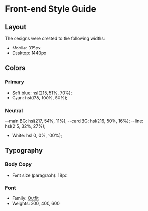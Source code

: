 # Front-end Style Guide

## Layout

The designs were created to the following widths:

- Mobile: 375px
- Desktop: 1440px

## Colors

### Primary

- Soft blue: hsl(215, 51%, 70%);
- Cyan: hsl(178, 100%, 50%);

### Neutral

--main BG: hsl(217, 54%, 11%);
--card BG: hsl(216, 50%, 16%);
--line: hsl(215, 32%, 27%);
- White: hsl(0, 0%, 100%);

## Typography

### Body Copy

- Font size (paragraph): 18px

### Font

- Family: [Outfit](https://fonts.google.com/specimen/Outfit)
- Weights: 300, 400, 600
